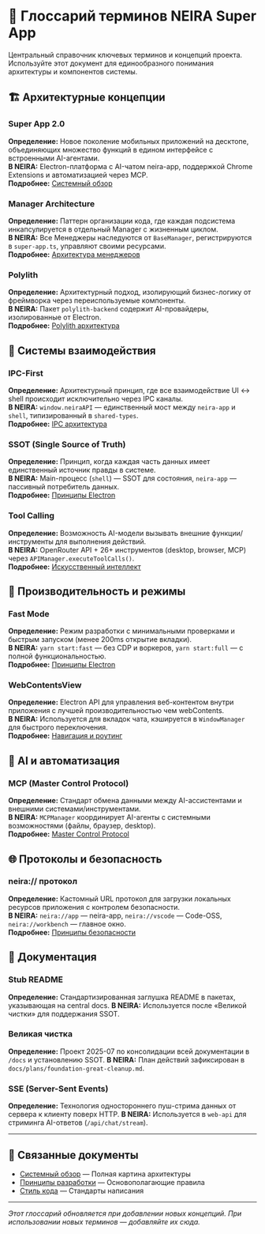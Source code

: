 # 📖 Глоссарий терминов NEIRA Super App

Центральный справочник ключевых терминов и концепций проекта. Используйте этот документ для единообразного понимания архитектуры и компонентов системы.

## 🏗️ Архитектурные концепции

### Super App 2.0

**Определение:** Новое поколение мобильных приложений на десктопе, объединяющих множество функций в едином интерфейсе с встроенными AI-агентами.  
**В NEIRA:** Electron-платформа с AI-чатом neira-app, поддержкой Chrome Extensions и автоматизацией через MCP.  
**Подробнее:** [Системный обзор](/03-core-concepts/1-architecture-patterns/01-system-overview)

### Manager Architecture

**Определение:** Паттерн организации кода, где каждая подсистема инкапсулируется в отдельный Manager с жизненным циклом.  
**В NEIRA:** Все Менеджеры наследуются от `BaseManager`, регистрируются в `super-app.ts`, управляют своими ресурсами.  
**Подробнее:** [Архитектура менеджеров](/03-core-concepts/1-architecture-patterns/04-manager-architecture)

### Polylith

**Определение:** Архитектурный подход, изолирующий бизнес-логику от фреймворка через переиспользуемые компоненты.  
**В NEIRA:** Пакет `polylith-backend` содержит AI-провайдеры, изолированные от Electron.  
**Подробнее:** [Polylith архитектура](/03-core-concepts/1-architecture-patterns/08-polylith-architecture)

## 🔗 Системы взаимодействия

### IPC-First

**Определение:** Архитектурный принцип, где все взаимодействие UI ↔ shell происходит исключительно через IPC каналы.  
**В NEIRA:** `window.neiraAPI` — единственный мост между `neira-app` и `shell`, типизированный в `shared-types`.  
**Подробнее:** [IPC архитектура](/03-core-concepts/2-shell-core/06-ipc-architecture)

### SSOT (Single Source of Truth)

**Определение:** Принцип, когда каждая часть данных имеет единственный источник правды в системе.  
**В NEIRA:** Main-процесс (`shell`) — SSOT для состояния, `neira-app` — пассивный потребитель данных.  
**Подробнее:** [Принципы Electron](/03-core-concepts/2-shell-core/04-electron-principles)

### Tool Calling

**Определение:** Возможность AI-модели вызывать внешние функции/инструменты для выполнения действий.  
**В NEIRA:** OpenRouter API + 26+ инструментов (desktop, browser, MCP) через `APIManager.executeToolCalls()`.  
**Подробнее:** [Искусственный интеллект](/03-core-concepts/4-ai-engine/01-ai-architecture)

## 🚀 Производительность и режимы

### Fast Mode

**Определение:** Режим разработки с минимальными проверками и быстрым запуском (менее 200ms открытие вкладки).  
**В NEIRA:** `yarn start:fast` — без CDP и воркеров, `yarn start:full` — с полной функциональностью.  
**Подробнее:** [Принципы Electron](/03-core-concepts/2-shell-core/04-electron-principles)

### WebContentsView

**Определение:** Electron API для управления веб-контентом внутри приложения с лучшей производительностью чем webContents.  
**В NEIRA:** Используется для вкладок чата, кэшируется в `WindowManager` для быстрого переключения.  
**Подробнее:** [Навигация и роутинг](/03-core-concepts/3-ui-layer/02-navigation-architecture)

## 🤖 AI и автоматизация

### MCP (Master Control Protocol)

**Определение:** Стандарт обмена данными между AI-ассистентами и внешними системами/инструментами.  
**В NEIRA:** `MCPManager` координирует AI-агенты с системными возможностями (файлы, браузер, desktop).  
**Подробнее:** [Master Control Protocol](/03-core-concepts/2-shell-core/11-mcp-integration)

## 🌐 Протоколы и безопасность

### neira:// протокол

**Определение:** Кастомный URL протокол для загрузки локальных ресурсов приложения с контролем безопасности.  
**В NEIRA:** `neira://app` — neira-app, `neira://vscode` — Code-OSS, `neira://workbench` — главное окно.  
**Подробнее:** [Принципы безопасности](/03-core-concepts/2-shell-core/07-security-principles)

## 📝 Документация

### Stub README

**Определение:** Стандартизированная заглушка README в пакетах, указывающая на central docs.
**В NEIRA:** Используется после «Великой чистки» для поддержания SSOT.

### Великая чистка

**Определение:** Проект 2025-07 по консолидации всей документации в `/docs` и установлению SSOT.
**В NEIRA:** План действий зафиксирован в `docs/plans/foundation-great-cleanup.md`.

### SSE (Server-Sent Events)

**Определение:** Технология одностороннего пуш-стрима данных от сервера к клиенту поверх HTTP.
**В NEIRA:** Используется в `web-api` для стриминга AI-ответов (`/api/chat/stream`).

---

## 🔗 Связанные документы

- [Системный обзор](/03-core-concepts/1-architecture-patterns/01-system-overview) — Полная картина архитектуры
- [Принципы разработки](/05-contributing/01-golden-principles) — Основополагающие правила
- [Стиль кода](/05-contributing/00-style-guide) — Стандарты написания

---

_Этот глоссарий обновляется при добавлении новых концепций. При использовании новых терминов — добавляйте их сюда._
